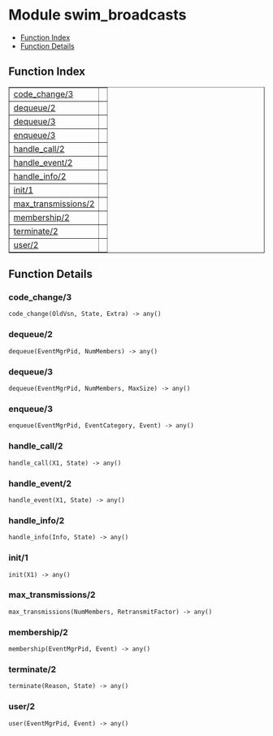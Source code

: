 

# Module swim_broadcasts #
* [Function Index](#index)
* [Function Details](#functions)

<a name="index"></a>

## Function Index ##


<table width="100%" border="1" cellspacing="0" cellpadding="2" summary="function index"><tr><td valign="top"><a href="#code_change-3">code_change/3</a></td><td></td></tr><tr><td valign="top"><a href="#dequeue-2">dequeue/2</a></td><td></td></tr><tr><td valign="top"><a href="#dequeue-3">dequeue/3</a></td><td></td></tr><tr><td valign="top"><a href="#enqueue-3">enqueue/3</a></td><td></td></tr><tr><td valign="top"><a href="#handle_call-2">handle_call/2</a></td><td></td></tr><tr><td valign="top"><a href="#handle_event-2">handle_event/2</a></td><td></td></tr><tr><td valign="top"><a href="#handle_info-2">handle_info/2</a></td><td></td></tr><tr><td valign="top"><a href="#init-1">init/1</a></td><td></td></tr><tr><td valign="top"><a href="#max_transmissions-2">max_transmissions/2</a></td><td></td></tr><tr><td valign="top"><a href="#membership-2">membership/2</a></td><td></td></tr><tr><td valign="top"><a href="#terminate-2">terminate/2</a></td><td></td></tr><tr><td valign="top"><a href="#user-2">user/2</a></td><td></td></tr></table>


<a name="functions"></a>

## Function Details ##

<a name="code_change-3"></a>

### code_change/3 ###

`code_change(OldVsn, State, Extra) -> any()`

<a name="dequeue-2"></a>

### dequeue/2 ###

`dequeue(EventMgrPid, NumMembers) -> any()`

<a name="dequeue-3"></a>

### dequeue/3 ###

`dequeue(EventMgrPid, NumMembers, MaxSize) -> any()`

<a name="enqueue-3"></a>

### enqueue/3 ###

`enqueue(EventMgrPid, EventCategory, Event) -> any()`

<a name="handle_call-2"></a>

### handle_call/2 ###

`handle_call(X1, State) -> any()`

<a name="handle_event-2"></a>

### handle_event/2 ###

`handle_event(X1, State) -> any()`

<a name="handle_info-2"></a>

### handle_info/2 ###

`handle_info(Info, State) -> any()`

<a name="init-1"></a>

### init/1 ###

`init(X1) -> any()`

<a name="max_transmissions-2"></a>

### max_transmissions/2 ###

`max_transmissions(NumMembers, RetransmitFactor) -> any()`

<a name="membership-2"></a>

### membership/2 ###

`membership(EventMgrPid, Event) -> any()`

<a name="terminate-2"></a>

### terminate/2 ###

`terminate(Reason, State) -> any()`

<a name="user-2"></a>

### user/2 ###

`user(EventMgrPid, Event) -> any()`

